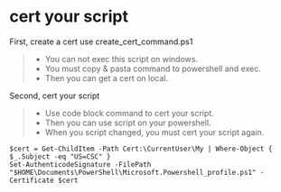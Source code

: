 # cert your script
First, create a cert use create_cert_command.ps1
> * You can not exec this script on windows.  
> * You must copy & pasta command to powershell and exec.  
> * Then you can get a cert on local.

Second, cert your script
> * Use code block command to cert your script.  
> * Then you can use script on your powershell.  
> * When you script changed, you must cert your script again.

```
$cert = Get-ChildItem -Path Cert:\CurrentUser\My | Where-Object { $_.Subject -eq "US=CSC" }  
Set-AuthenticodeSignature -FilePath "$HOME\Documents\PowerShell\Microsoft.Powershell_profile.ps1" -Certificate $cert
```
